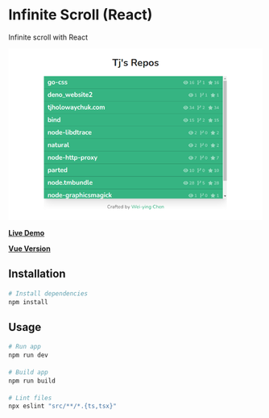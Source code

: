 # Infinite Scroll (React)

Infinite scroll with React

![](https://github.com/weiying-chen/infinite-scroll-react/blob/main/screenshot.png)

**[Live Demo](https://infinite-scroll-react-demo.vercel.app/)**

**[Vue Version](https://github.com/weiying-chen/infinite-scroll-vue)**

## Installation

```bash
# Install dependencies
npm install
```

## Usage

```bash
# Run app
npm run dev

# Build app
npm run build

# Lint files
npx eslint "src/**/*.{ts,tsx}"
```
